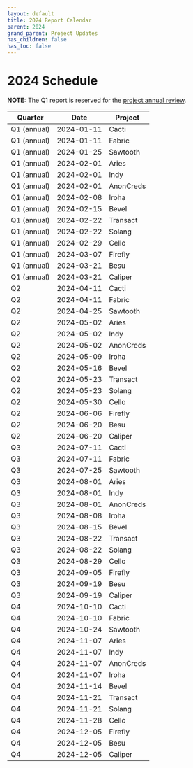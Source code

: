 ```yaml
---
layout: default
title: 2024 Report Calendar
parent: 2024
grand_parent: Project Updates
has_children: false
has_toc: false
---
```


# 2024 Schedule

**NOTE:** The Q1 report is reserved for the [project annual review](../../governing-documents/project-annual-review.md).

| Quarter     | Date       | Project   |
| ----------- | ---------- | --------- |
| Q1 (annual) | 2024-01-11 | Cacti     |
| Q1 (annual) | 2024-01-11 | Fabric    |
| Q1 (annual) | 2024-01-25 | Sawtooth  |
| Q1 (annual) | 2024-02-01 | Aries     |
| Q1 (annual) | 2024-02-01 | Indy      |
| Q1 (annual) | 2024-02-01 | AnonCreds |
| Q1 (annual) | 2024-02-08 | Iroha     |
| Q1 (annual) | 2024-02-15 | Bevel     |
| Q1 (annual) | 2024-02-22 | Transact  |
| Q1 (annual) | 2024-02-22 | Solang    |
| Q1 (annual) | 2024-02-29 | Cello     |
| Q1 (annual) | 2024-03-07 | Firefly   |
| Q1 (annual) | 2024-03-21 | Besu      |
| Q1 (annual) | 2024-03-21 | Caliper   |
| Q2          | 2024-04-11 | Cacti     |
| Q2          | 2024-04-11 | Fabric    |
| Q2          | 2024-04-25 | Sawtooth  |
| Q2          | 2024-05-02 | Aries     |
| Q2          | 2024-05-02 | Indy      |
| Q2          | 2024-05-02 | AnonCreds |
| Q2          | 2024-05-09 | Iroha     |
| Q2          | 2024-05-16 | Bevel     |
| Q2          | 2024-05-23 | Transact  |
| Q2          | 2024-05-23 | Solang    |
| Q2          | 2024-05-30 | Cello     |
| Q2          | 2024-06-06 | Firefly   |
| Q2          | 2024-06-20 | Besu      |
| Q2          | 2024-06-20 | Caliper   |
| Q3          | 2024-07-11 | Cacti     |
| Q3          | 2024-07-11 | Fabric    |
| Q3          | 2024-07-25 | Sawtooth  |
| Q3          | 2024-08-01 | Aries     |
| Q3          | 2024-08-01 | Indy      |
| Q3          | 2024-08-01 | AnonCreds |
| Q3          | 2024-08-08 | Iroha     |
| Q3          | 2024-08-15 | Bevel     |
| Q3          | 2024-08-22 | Transact  |
| Q3          | 2024-08-22 | Solang    |
| Q3          | 2024-08-29 | Cello     |
| Q3          | 2024-09-05 | Firefly   |
| Q3          | 2024-09-19 | Besu      |
| Q3          | 2024-09-19 | Caliper   |
| Q4          | 2024-10-10 | Cacti     |
| Q4          | 2024-10-10 | Fabric    |
| Q4          | 2024-10-24 | Sawtooth  |
| Q4          | 2024-11-07 | Aries     |
| Q4          | 2024-11-07 | Indy      |
| Q4          | 2024-11-07 | AnonCreds |
| Q4          | 2024-11-07 | Iroha     |
| Q4          | 2024-11-14 | Bevel     |
| Q4          | 2024-11-21 | Transact  |
| Q4          | 2024-11-21 | Solang    |
| Q4          | 2024-11-28 | Cello     |
| Q4          | 2024-12-05 | Firefly   |
| Q4          | 2024-12-05 | Besu      |
| Q4          | 2024-12-05 | Caliper   |
